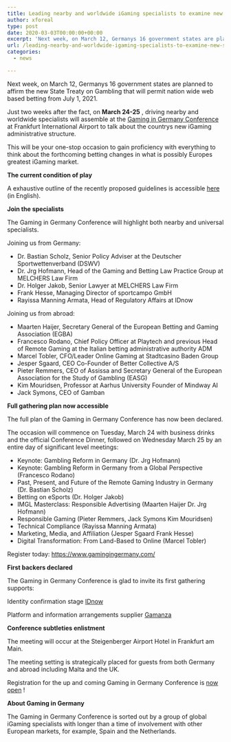 ```yaml
---
title: Leading nearby and worldwide iGaming specialists to examine new State Treaty at Gaming in Germany Conference
author: xforeal 
type: post
date: 2020-03-03T00:00:00+00:00
excerpt: 'Next week, on March 12, Germanys 16 government states are planned to affirm the new State Treaty on Gambling that will permit nation wide web based betting from July 1, 2021 '
url: /leading-nearby-and-worldwide-igaming-specialists-to-examine-new-state-treaty-at-gaming-in-germany-conference/
categories:
  - news

---
```

Next week, on March 12, Germanys 16 government states are planned to affirm the new State Treaty on Gambling that will permit nation wide web based betting from July 1, 2021. 

Just two weeks after the fact, on **March 24-25** , driving nearby and worldwide specialists will assemble at the [Gaming in Germany Conference][1] at Frankfurt International Airport to talk about the countrys new iGaming administrative structure. 

This will be your one-stop occasion to gain proficiency with everything to think about the forthcoming betting changes in what is possibly Europes greatest iGaming market. 

**The current condition of play** 

A exhaustive outline of the recently proposed guidelines is accessible [here][2] (in English). 

**Join the specialists** 

The Gaming in Germany Conference will highlight both nearby and universal specialists. 

Joining us from Germany: 

  * Dr. Bastian Scholz, Senior Policy Adviser at the Deutscher Sportwettenverband (DSWV) 
  * Dr. Jrg Hofmann, Head of the Gaming and Betting Law Practice Group at MELCHERS Law Firm 
  * Dr. Holger Jakob, Senior Lawyer at MELCHERS Law Firm 
  * Frank Hesse, Managing Director of sportcampo GmbH 
  * Rayissa Manning Armata, Head of Regulatory Affairs at IDnow 

Joining us from abroad: 

  * Maarten Haijer, Secretary General of the European Betting and Gaming Association (EGBA) 
  * Francesco Rodano, Chief Policy Officer at Playtech and previous Head of Remote Gaming at the Italian betting administrative authority ADM 
  * Marcel Tobler, CFO/Leader Online Gaming at Stadtcasino Baden Group 
  * Jesper Sgaard, CEO Co-Founder of Better Collective A/S 
  * Pieter Remmers, CEO of Assissa and Secretary General of the European Association for the Study of Gambling (EASG) 
  * Kim Mouridsen, Professor at Aarhus University Founder of Mindway AI 
  * Jack Symons, CEO of Gamban 

**Full gathering plan now accessible** 

The full plan of the Gaming in Germany Conference has now been declared. 

The occasion will commence on Tuesday, March 24 with business drinks and the official Conference Dinner, followed on Wednesday March 25 by an entire day of significant level meetings: 

  * Keynote: Gambling Reform in Germany (Dr. Jrg Hofmann) 
  * Keynote: Gambling Reform in Germany from a Global Perspective (Francesco Rodano) 
  * Past, Present, and Future of the Remote Gaming Industry in Germany (Dr. Bastian Scholz) 
  * Betting on eSports (Dr. Holger Jakob) 
  * IMGL Masterclass: Responsible Advertising (Maarten Haijer Dr. Jrg Hofmann) 
  * Responsible Gaming (Pieter Remmers, Jack Symons Kim Mouridsen) 
  * Technical Compliance (Rayissa Manning Armata) 
  * Marketing, Media, and Affiliation (Jesper Sgaard Frank Hesse) 
  * Digital Transformation: From Land-Based to Online (Marcel Tobler) 

Register today: <https://www.gamingingermany.com/> 

**First backers declared** 

The Gaming in Germany Conference is glad to invite its first gathering supports: 

Identity confirmation stage [IDnow][3] 

Platform and information arrangements supplier [Gamanza][4] 

**Conference subtleties enlistment** 

The meeting will occur at the Steigenberger Airport Hotel in Frankfurt am Main. 

The meeting setting is strategically placed for guests from both Germany and abroad including Malta and the UK. 

Registration for the up and coming Gaming in Germany Conference is [now open][5] ! 

**About Gaming in Germany** 

The Gaming in Germany Conference is sorted out by a group of global iGaming specialists with longer than a time of involvement with other European markets, for example, Spain and the Netherlands.

 [1]: https://www.gamingingermany.com/
 [2]: https://www.gamingingermany.com/newsletter-21-feb/
 [3]: https://www.idnow.io/
 [4]: https://gamanza.com/
 [5]: https://www.gamingingermany.com/registration/